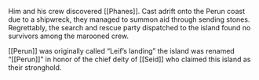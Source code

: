Him and his crew discovered [[Phanes]]. Cast adrift onto the Perun coast due to a shipwreck, they managed to summon aid through sending stones. Regrettably, the search and rescue party dispatched to the island found no survivors among the marooned crew.

[[Perun]] was originally called “Leif’s landing” the island was renamed “[[Perun]]” in honor of the chief deity of [[Seid]] who claimed this island as their stronghold. 